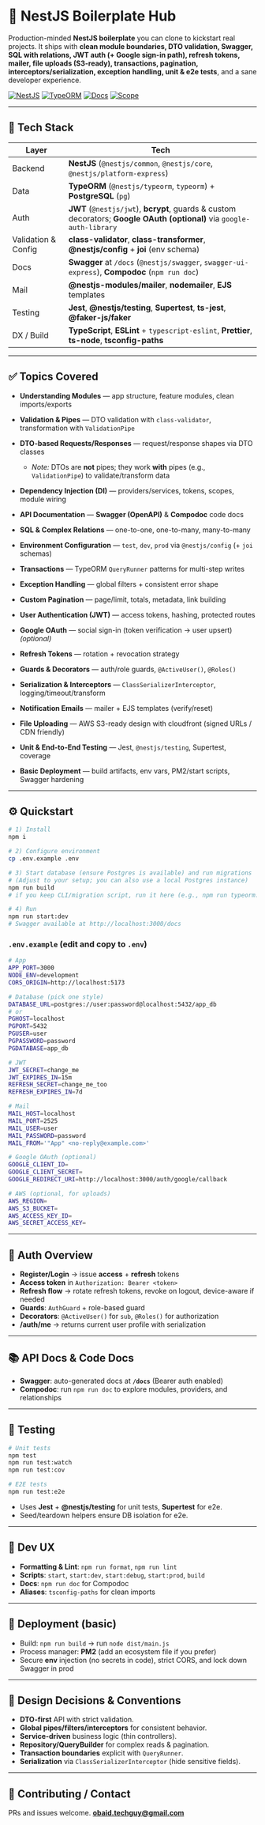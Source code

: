 # 🚀 NestJS Boilerplate Hub

Production-minded **NestJS boilerplate** you can clone to kickstart real projects. It ships with **clean module boundaries, DTO validation, Swagger, SQL with relations, JWT auth (+ Google sign-in path), refresh tokens, mailer, file uploads (S3-ready), transactions, pagination, interceptors/serialization, exception handling, unit & e2e tests**, and a sane developer experience.

<p align="left">
  <a href="#-tech-stack"><img alt="NestJS" src="https://img.shields.io/badge/Backend-NestJS-blue"></a>
  <a href="#-tech-stack"><img alt="TypeORM" src="https://img.shields.io/badge/ORM-TypeORM-informational"></a>
  <a href="#-api-docs--code-docs"><img alt="Docs" src="https://img.shields.io/badge/Docs-Swagger%20%7C%20Compodoc-purple"></a>
  <a href="#-topics-covered"><img alt="Scope" src="https://img.shields.io/badge/Scope-Production%20Blueprint-success"></a>
</p>

---


## 🧱 Tech Stack

| Layer               | Tech                                                                                                                   |
| ------------------- | ---------------------------------------------------------------------------------------------------------------------- |
| Backend             | **NestJS** (`@nestjs/common`, `@nestjs/core`, `@nestjs/platform-express`)                                              |
| Data                | **TypeORM** (`@nestjs/typeorm`, `typeorm`) + **PostgreSQL** (`pg`)                                                     |
| Auth                | **JWT** (`@nestjs/jwt`), **bcrypt**, guards & custom decorators; **Google OAuth (optional)** via `google-auth-library` |
| Validation & Config | **class-validator**, **class-transformer**, **@nestjs/config** + **joi** (env schema)                                  |
| Docs                | **Swagger** at `/docs` (`@nestjs/swagger`, `swagger-ui-express`), **Compodoc** (`npm run doc`)                         |
| Mail                | **@nestjs-modules/mailer**, **nodemailer**, **EJS** templates                                                          |
| Testing             | **Jest**, **@nestjs/testing**, **Supertest**, **ts-jest**, **@faker-js/faker**                                         |
| DX / Build          | **TypeScript**, **ESLint** + `typescript-eslint`, **Prettier**, **ts-node**, **tsconfig-paths**                        |

---


## ✅ Topics Covered

* **Understanding Modules** — app structure, feature modules, clean imports/exports
* **Validation & Pipes** — DTO validation with `class-validator`, transformation with `ValidationPipe`
* **DTO-based Requests/Responses** — request/response shapes via DTO classes

  * *Note:* DTOs are **not** pipes; they work **with** pipes (e.g., `ValidationPipe`) to validate/transform data
* **Dependency Injection (DI)** — providers/services, tokens, scopes, module wiring
* **API Documentation** — **Swagger (OpenAPI)** & **Compodoc** code docs
* **SQL & Complex Relations** — one-to-one, one-to-many, many-to-many
* **Environment Configuration** — `test`, `dev`, `prod` via `@nestjs/config` (+ `joi` schemas)
* **Transactions** — TypeORM `QueryRunner` patterns for multi-step writes
* **Exception Handling** — global filters + consistent error shape
* **Custom Pagination** — page/limit, totals, metadata, link building
* **User Authentication (JWT)** — access tokens, hashing, protected routes
* **Google OAuth** — social sign-in (token verification → user upsert) *(optional)*
* **Refresh Tokens** — rotation + revocation strategy
* **Guards & Decorators** — auth/role guards, `@ActiveUser()`, `@Roles()`
* **Serialization & Interceptors** — `ClassSerializerInterceptor`, logging/timeout/transform
* **Notification Emails** — mailer + EJS templates (verify/reset)
* **File Uploading** — AWS S3-ready design with cloudfront (signed URLs / CDN friendly)
* **Unit & End-to-End Testing** — Jest, `@nestjs/testing`, Supertest, coverage
* **Basic Deployment** — build artifacts, env vars, PM2/start scripts, Swagger hardening

---

## ⚙️ Quickstart

```bash
# 1) Install
npm i

# 2) Configure environment
cp .env.example .env

# 3) Start database (ensure Postgres is available) and run migrations
# (Adjust to your setup; you can also use a local Postgres instance)
npm run build
# if you keep CLI/migration script, run it here (e.g., npm run typeorm:migrate)

# 4) Run
npm run start:dev
# Swagger available at http://localhost:3000/docs
```

### `.env.example` (edit and copy to `.env`)

```bash
# App
APP_PORT=3000
NODE_ENV=development
CORS_ORIGIN=http://localhost:5173

# Database (pick one style)
DATABASE_URL=postgres://user:password@localhost:5432/app_db
# or
PGHOST=localhost
PGPORT=5432
PGUSER=user
PGPASSWORD=password
PGDATABASE=app_db

# JWT
JWT_SECRET=change_me
JWT_EXPIRES_IN=15m
REFRESH_SECRET=change_me_too
REFRESH_EXPIRES_IN=7d

# Mail
MAIL_HOST=localhost
MAIL_PORT=2525
MAIL_USER=user
MAIL_PASSWORD=password
MAIL_FROM='"App" <no-reply@example.com>'

# Google OAuth (optional)
GOOGLE_CLIENT_ID=
GOOGLE_CLIENT_SECRET=
GOOGLE_REDIRECT_URI=http://localhost:3000/auth/google/callback

# AWS (optional, for uploads)
AWS_REGION=
AWS_S3_BUCKET=
AWS_ACCESS_KEY_ID=
AWS_SECRET_ACCESS_KEY=
```

---

## 🔐 Auth Overview

* **Register/Login** → issue **access** + **refresh** tokens
* **Access token** in `Authorization: Bearer <token>`
* **Refresh flow** → rotate refresh tokens, revoke on logout, device-aware if needed
* **Guards**: `AuthGuard` + role-based guard
* **Decorators**: `@ActiveUser()` for `sub`, `@Roles()` for authorization
* **/auth/me** → returns current user profile with serialization

---

## 📚 API Docs & Code Docs

* **Swagger**: auto-generated docs at **`/docs`** (Bearer auth enabled)
* **Compodoc**: run `npm run doc` to explore modules, providers, and relationships

---

## 🧪 Testing

```bash
# Unit tests
npm test
npm run test:watch
npm run test:cov

# E2E tests
npm run test:e2e
```

* Uses **Jest** + **@nestjs/testing** for unit tests, **Supertest** for e2e.
* Seed/teardown helpers ensure DB isolation for e2e.

---

## 🧰 Dev UX

* **Formatting & Lint**: `npm run format`, `npm run lint`
* **Scripts**: `start`, `start:dev`, `start:debug`, `start:prod`, `build`
* **Docs**: `npm run doc` for Compodoc
* **Aliases**: `tsconfig-paths` for clean imports

---

## 🚢 Deployment (basic)

* Build: `npm run build` → run `node dist/main.js`
* Process manager: **PM2** (add an ecosystem file if you prefer)
* Secure **env** injection (no secrets in code), strict CORS, and lock down Swagger in prod

---

## 🧭 Design Decisions & Conventions

* **DTO-first** API with strict validation.
* **Global pipes/filters/interceptors** for consistent behavior.
* **Service-driven** business logic (thin controllers).
* **Repository/QueryBuilder** for complex reads & pagination.
* **Transaction boundaries** explicit with `QueryRunner`.
* **Serialization** via `ClassSerializerInterceptor` (hide sensitive fields).

---

## 🤝 Contributing / Contact

PRs and issues welcome.
**[obaid.techguy@gmail.com](mailto:obaid.techguy@gmail.com)**
